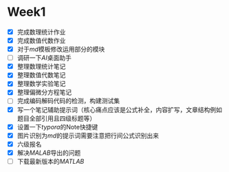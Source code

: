 # Week1

- [x] 完成数理统计作业
- [x] 完成数值代数作业
- [x] 对于$md$模板修改运用部分的模块
- [ ] 调研一下$AI$桌面助手
- [x] 整理数理统计笔记
- [x] 整理数值代数笔记
- [x] 整理数学实验笔记
- [x] 整理偏微分方程笔记
- [ ] 完成编码解码代码的检测，构建测试集
- [x] 写一个笔记辅助提示词（核心痛点应该是公式补全，内容扩写，文章结构例如题目全部引用且四级标题等）
- [x] 设置一下$typora$的Note快捷键
- [x] 图片识别为$md$的提示词需要注意把行间公式识别出来
- [x] 六级报名
- [x] 解决$MALAB$导出的问题
- [ ] 下载最新版本的$MATLAB$